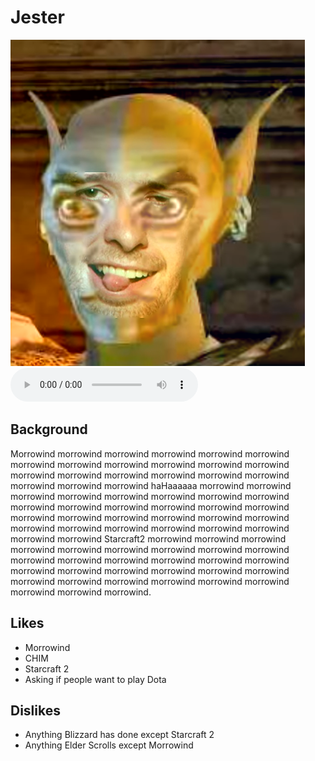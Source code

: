 # Jester

<img src="jesterChim.png" alt="jesterChim">

<div class="audio">
   <audio controls autoplay>
      <source src="morrowindAlternate.mp3" type="audio/mp3"/>
   </audio>
</div>

## Background

Morrowind morrowind morrowind morrowind morrowind morrowind morrowind morrowind morrowind
morrowind morrowind morrowind morrowind morrowind morrowind morrowind morrowind morrowind
morrowind morrowind morrowind haHaaaaaa morrowind morrowind morrowind morrowind morrowind
morrowind morrowind morrowind morrowind morrowind morrowind morrowind morrowind morrowind
morrowind morrowind morrowind morrowind morrowind morrowind morrowind morrowind morrowind
morrowind morrowind morrowind morrowind morrowind Starcraft2 morrowind morrowind morrowind
morrowind morrowind morrowind morrowind morrowind morrowind morrowind morrowind morrowind
morrowind morrowind morrowind morrowind morrowind morrowind morrowind morrowind morrowind
morrowind morrowind morrowind morrowind morrowind morrowind morrowind morrowind morrowind.

## Likes

- Morrowind
- CHIM
- Starcraft 2
- Asking if people want to play Dota

## Dislikes

- Anything Blizzard has done except Starcraft 2
- Anything Elder Scrolls except Morrowind
